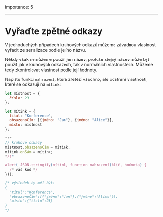 importance: 5

---

# Vyřaďte zpětné odkazy

V jednoduchých případech kruhových odkazů můžeme závadnou vlastnost vyřadit ze serializace podle jejího názvu.

Někdy však nemůžeme použít jen název, protože stejný název může být použit jak v kruhových odkazech, tak v normálních vlastnostech. Můžeme tedy zkontrolovat vlastnost podle její hodnoty.

Napište funkci `nahrazení`, která zřetězí všechno, ale odstraní vlastnosti, které se odkazují na `mítink`:

```js run
let místnost = {
  číslo: 23
};

let mítink = {
  titul: "Konference",
  obsazenoČím: [{jméno: "Jan"}, {jméno: "Alice"}],
  místo: místnost
};

*!*
// kruhové odkazy
místnost.obsazenoČím = mítink;
mítink.onSám = mítink;
*/!*

alert( JSON.stringify(mítink, function nahrazení(klíč, hodnota) {
  /* váš kód */
}));

/* výsledek by měl být:
{
  "titul":"Konference",
  "obsazenoČím":[{"jméno":"Jan"},{"jméno":"Alice"}],
  "místo":{"číslo":23}
}
*/
```
